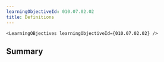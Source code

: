 ```yaml
---
learningObjectiveId: 010.07.02.02
title: Definitions
---
```


```tsx eval
<LearningOBjectives learningObjectiveId={010.07.02.02} />
```

## Summary
